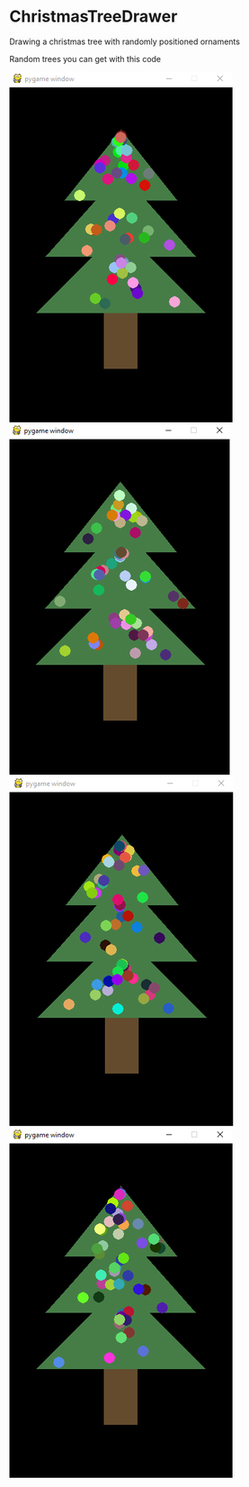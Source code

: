 # ChristmasTreeDrawer
Drawing a christmas tree with randomly positioned ornaments

Random trees you can get with this code

![Christmass tree example 1](https://github.com/laura-abramovic/ChristmasTreeDrawer/blob/main/pics/christmasTree1.PNG)
![Christmass tree example 2](https://github.com/laura-abramovic/ChristmasTreeDrawer/blob/main/pics/christmasTree2.PNG)
![Christmass tree example 3](https://github.com/laura-abramovic/ChristmasTreeDrawer/blob/main/pics/christmasTree3.PNG)
![Christmass tree example 4](https://github.com/laura-abramovic/ChristmasTreeDrawer/blob/main/pics/christmasTree4.PNG)